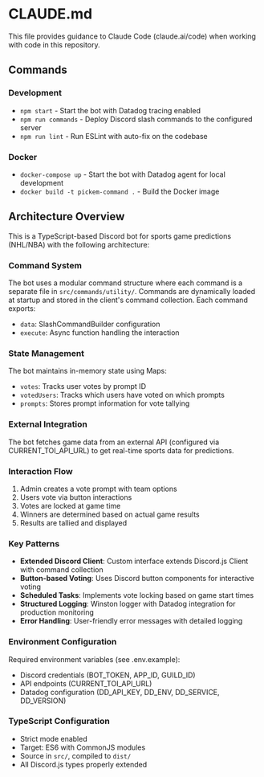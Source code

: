 # CLAUDE.md

This file provides guidance to Claude Code (claude.ai/code) when working with code in this repository.

## Commands

### Development
- `npm start` - Start the bot with Datadog tracing enabled
- `npm run commands` - Deploy Discord slash commands to the configured server
- `npm run lint` - Run ESLint with auto-fix on the codebase

### Docker
- `docker-compose up` - Start the bot with Datadog agent for local development
- `docker build -t pickem-command .` - Build the Docker image

## Architecture Overview

This is a TypeScript-based Discord bot for sports game predictions (NHL/NBA) with the following architecture:

### Command System
The bot uses a modular command structure where each command is a separate file in `src/commands/utility/`. Commands are dynamically loaded at startup and stored in the client's command collection. Each command exports:
- `data`: SlashCommandBuilder configuration
- `execute`: Async function handling the interaction

### State Management
The bot maintains in-memory state using Maps:
- `votes`: Tracks user votes by prompt ID
- `votedUsers`: Tracks which users have voted on which prompts
- `prompts`: Stores prompt information for vote tallying

### External Integration
The bot fetches game data from an external API (configured via CURRENT_TOI_API_URL) to get real-time sports data for predictions.

### Interaction Flow
1. Admin creates a vote prompt with team options
2. Users vote via button interactions
3. Votes are locked at game time
4. Winners are determined based on actual game results
5. Results are tallied and displayed

### Key Patterns
- **Extended Discord Client**: Custom interface extends Discord.js Client with command collection
- **Button-based Voting**: Uses Discord button components for interactive voting
- **Scheduled Tasks**: Implements vote locking based on game start times
- **Structured Logging**: Winston logger with Datadog integration for production monitoring
- **Error Handling**: User-friendly error messages with detailed logging

### Environment Configuration
Required environment variables (see .env.example):
- Discord credentials (BOT_TOKEN, APP_ID, GUILD_ID)
- API endpoints (CURRENT_TOI_API_URL)
- Datadog configuration (DD_API_KEY, DD_ENV, DD_SERVICE, DD_VERSION)

### TypeScript Configuration
- Strict mode enabled
- Target: ES6 with CommonJS modules
- Source in `src/`, compiled to `dist/`
- All Discord.js types properly extended